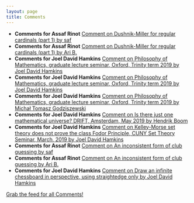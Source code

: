 ```yaml
---
layout: page
title: Comments
---
```


* **Comments for Assaf Rinot** [Comment on Dushnik-Miller for regular cardinals (part 1) by saf](http://blog.assafrinot.com/?p=588#comment-675)
* **Comments for Assaf Rinot** [Comment on Dushnik-Miller for regular cardinals (part 1) by Ari B.](http://blog.assafrinot.com/?p=588#comment-674)
* **Comments for Joel David Hamkins** [Comment on Philosophy of Mathematics, graduate lecture seminar, Oxford, Trinity term 2019 by Joel David Hamkins](http://jdh.hamkins.org/philosophy-of-mathematics-graduate-oxford-tt19/#comment-10224)
* **Comments for Joel David Hamkins** [Comment on Philosophy of Mathematics, graduate lecture seminar, Oxford, Trinity term 2019 by Joel David Hamkins](http://jdh.hamkins.org/philosophy-of-mathematics-graduate-oxford-tt19/#comment-10223)
* **Comments for Joel David Hamkins** [Comment on Philosophy of Mathematics, graduate lecture seminar, Oxford, Trinity term 2019 by Michał Tomasz Godziszewski](http://jdh.hamkins.org/philosophy-of-mathematics-graduate-oxford-tt19/#comment-10215)
* **Comments for Joel David Hamkins** [Comment on Is there just one mathematical universe? DRIFT, Amsterdam, May 2019 by Hendrik Boom](http://jdh.hamkins.org/is-there-just-one-mathematical-universe-amsterdam-may-2019/#comment-10206)
* **Comments for Joel David Hamkins** [Comment on Kelley-Morse set theory does not prove the class Fodor Principle, CUNY Set Theory Seminar, March, 2019 by Joel David Hamkins](http://jdh.hamkins.org/kelley-morse-set-theory-does-not-prove-the-class-fodor-principle-cuny-set-theory-seminar-march-2019/#comment-10180)
* **Comments for Assaf Rinot** [Comment on An inconsistent form of club guessing by saf](http://blog.assafrinot.com/?p=845#comment-655)
* **Comments for Assaf Rinot** [Comment on An inconsistent form of club guessing by Ari B.](http://blog.assafrinot.com/?p=845#comment-654)
* **Comments for Joel David Hamkins** [Comment on Draw an infinite chessboard in perspective, using straightedge only by Joel David Hamkins](http://jdh.hamkins.org/draw-an-infinite-chessboard-in-perspective/#comment-10136)

[Grab the feed for all Comments!](Comments.xml)
